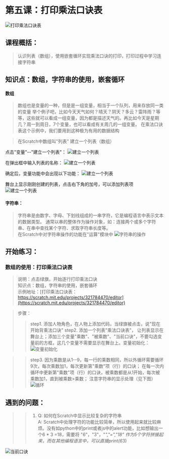 # 第五课：打印乘法口诀表
![打印乘法口诀表](https://raw.githubusercontent.com/jellier/teachkidscratch/master/thumb/MultiTable.jpg)   

## 课程概括：   
> 认识列表（数组），使用嵌套循环实现乘法口诀的打印，打印过程中学习连接字符串

## 知识点：数组，字符串的使用，嵌套循环
#### 数组
> 数组也是变量的一种，但是是一组变量，相当于一个队列，用来存放同一类的变量
> 举个例子吧，比如今天天气如何？晴天？阴天？多云？雷阵雨？等等，这些就可以看成一组变量，因为都是描述天气的。再比如今天是星期几？周一到周日，7个变量，也可以看成有关周几的一组变量。
> 在乘法口诀表这个示例中，我们要用到这种极为有用的数据结构

> 在Scratch中数组叫"列表"
> 建立一个列表（数组）

点击"变量"--"建立一个列表"：
![建立一个列表](https://raw.githubusercontent.com/jellier/teachkidscratch/master/thumb/MultiTable_addnew.jpg)    

在弹出框中输入列表的名称：
![建立一个列表](https://raw.githubusercontent.com/jellier/teachkidscratch/master/thumb/MultiTable_new.jpg)      

确定后，变量功能中会出现以下功能：
![建立一个列表](https://raw.githubusercontent.com/jellier/teachkidscratch/master/thumb/MultiTable_listmethod.jpg)  
    
舞台上显示刚刚创建的列表，点击右下角的加号，可以添加列表项
![建立一个列表](https://raw.githubusercontent.com/jellier/teachkidscratch/master/thumb/MultiTable_additem.jpg)

#### 字符串：
> 字符串是由数字、字母、下划线组成的一串字符，它是编程语言中表示文本的数据类型。
> 通常以串的整体作为操作对象，如：连接两个或多个字符串、在串中查找某个字符、求取字符串长度等。  
> 在Scratch中对字符串操作的功能在"运算"模块中
![字符串的操作](https://raw.githubusercontent.com/jellier/teachkidscratch/master/thumb/MultiTable_string.jpg)


## 开始练习：
### 数组的使用：打印乘法口诀表    
> 说明：点击绿旗，开始逐行打印乘法口诀    
> 知识点：数组，字符串的使用，嵌套循环     
> 示例地址：[打印乘法口诀表：https://scratch.mit.edu/projects/321784470/editor](https://scratch.mit.edu/projects/321784470/editor)   

> 步骤：
>> step1. 添加人物角色，在人物上添加代码，当绿旗被点击，说"现在开始背乘法口诀"
>> step2. 添加一个列表"乘法口诀表"， 让列表显示在舞台上；添加三个变量"乘数"、"被乘数"、"当前口诀"，不要勾选变量前的方框，这几个变量不需要显示在舞台上。变量初始化：
![变量初始化](https://raw.githubusercontent.com/jellier/teachkidscratch/master/thumb/MultiTable_init.jpg)

>> step3. 因为乘数是从1--9，每一行的乘数相同，所以外循环需要循环9次，每次乘数加1，每次更新第"乘数"项（行）的口诀；
          在每一次内循环中更新第"乘数"项（行）的口诀，被乘数都是从1开始，每次被乘数加1，直到被乘数>乘数；
          注意字符串的显示处理（见下图）
![循环](https://raw.githubusercontent.com/jellier/teachkidscratch/master/thumb/MultiTable_loop.jpg)



## 遇到的问题：  
>>1. Q: 如何在Scratch中显示比较复杂的字符串         
     A: Scratch中处理字符的功能比较简单，所以使用起来就比较麻烦。没有如python中的print或者js中的alert功能，比如想输出一个6 * 3 =18，需要将 "6"，"3"，"*","=","18" 作为5个字符拼接起来，而在其他编程语言中，可以直接print(6*3)
 
 ![当前口诀](https://raw.githubusercontent.com/jellier/teachkidscratch/master/thumb/MultiTable_now.jpg)

    
     

